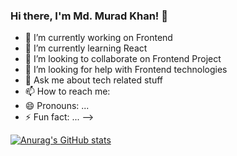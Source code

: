 ### Hi there, I'm Md. Murad Khan! 👋

- 🔭 I’m currently working on Frontend 
- 🌱 I’m currently learning React
- 👯 I’m looking to collaborate on Frontend Project
- 🤔 I’m looking for help with Frontend technologies
- 💬 Ask me about tech related stuff
- 📫 How to reach me: 
- 😄 Pronouns: ...
- ⚡ Fun fact: ...
-->

[![Anurag's GitHub stats](https://github-readme-stats.vercel.app/api?username=muradkhan0161&theme=outrun&show_icons=true)](https://github.com/Muradkhan0161/github-readme-stats)

